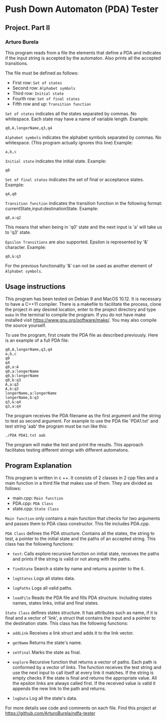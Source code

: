 # Push Down Automaton (PDA) Tester
## Project. Part II
### Arturo Burela

This program reads from a file the elements that define a PDA and indicates if the input string is accepted by the automaton. Also prints all the accepted transitions.

The file must be defined as follows:

* First row: `Set of states`
* Second row: `Alphabet symbols`
* Third row: `Initial state`
* Fourth row: `Set of final states`
* Fifth row and up: `Transition function`

`Set of states` indicates all the states separated by commas. No whitespace. Each state may have a name of variable length. Example:
```
q0,A,longerName,q3,q4
```
`Alphabet symbols` indicates the alphabet symbols separated by commas. No whitespace. (This program actually ignores this line) Example:
```
a,b,c
```
`Initial state` indicates the initial state. Example:
```
q0
```
`Set of final states` indicates the set of final or acceptance states. Example:
```
q4,q0
```
`Transition function` indicates the transition function in the following format: currentState,input:destinationState. Example:
```
q0,a:q2
```
This means that when being in 'q0' state and the next input is 'a' will take us to 'q3' state.

`Epsilon Transitions` are also supported. Epsilon is represented by '&' character. Example:
```
q0,&:q3
```
For the previous functionality '&' can not be used as another element of `Alphabet symbols`.
## Usage instructions

This program has been tested on Debian 9 and MacOS 10.12. It is necessary to have a C++11 compiler. There is a makefile to facilitate the process, clone the project in any desired location, enter to the project directory and type `make` in the terminal to compile the program. If you do not have make installed visit https://www.gnu.org/software/make/. You may also compile the source yourself.

To use the program, first create the PDA file as described previously. Here is an example of a full PDA file:
```
q0,A,longerName,q3,q4
a,b,c
q0
q4
q0,a:A
q0,a:longerName
q0,b:longerName
q0,b:q3
A,a:q3
A,b:q3
longerName,a:longerName
longerName,b:q3
q3,&:q4
q3,a:q4
```

The program receives the PDA filename as the first argument and the string to test as second argument. For example to use the PDA file 'PDA1.txt' and test string 'aab' the program must be run like this:
```
./PDA PDA1.txt aab
```
The program will make the test and print the results. This approach facilitates testing different strings with different automatons.

## Program Explanation

This program is written in c ++. It consists of 2 classes in 2 cpp files and a main function in a third file that makes use of them. They are divided as follows:

* main.cpp: `Main function`
* PDA.cpp: `PDA Class`
* state.cpp: `State Class`

`Main function` only contains a main function that checks for two arguments and passes them to PDA class constructor. This file includes PDA.cpp.

`PDA Class` defines the PDA structure. Contains all the states, the string to test, a pointer to the initial state and the paths of an accepted string. This class has the following functions:

* `test`: Calls explore recursive function on initial state, receives the paths and prints if the string is valid or not along with the paths.

* `findState` Search a state by name and returns a pointer to the it.

* `logStates` Logs all states data.

* `logPaths` Logs all valid paths.

* `loadFile` Reads the PDA file and fills PDA structure. Including states names, states links, initial and final states.

`State Class` defines states structure. It has attributes such as name, if it is final and a vector of 'link', a struct that contains the input and a pointer to the destination state. This class has the following functions:

* `addLink` Receives a link struct and adds it to the link vector.

* `getName` Returns the state's name.

* `setFinal` Marks the state as final.

* `explore` Recursive function that returns a vector of paths. Each path is conformed by a vector of links. The function receives the test string and use the next input to call itself at every link it matches. If the string is empty checks if the state is final and returns the appropriate value. All the epsilon links are always called first. If the received value is valid it appends the new link to the path and returns.

* `logData` Log all the state's data.

For more details see code and comments on each file. Find this project at https://github.com/ArturoBurela/ndfa-tester
